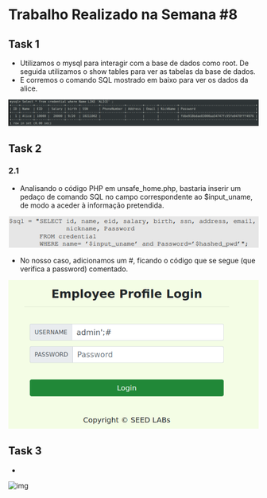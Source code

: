 # Trabalho Realizado na Semana #8

## Task 1

- Utilizamos o mysql para interagir com a base de dados como root. De seguida utilizamos o show tables para ver as tabelas da base de dados.
- E corremos o comando SQL mostrado em baixo para ver os dados da alice.

![ver dados da alice](images/w8/task1_1.png)

## Task 2  

### 2.1 

- Analisando o código PHP em unsafe_home.php, bastaria inserir um pedaço de comando SQL no campo correspondente ao $input_uname, de modo a aceder à informação pretendida.

![img](images/w8/task2_1_a.png)

- No nosso caso, adicionamos um #, ficando o código que se segue (que verifica a password) comentado.

![img](images/w8/task2_1_b.png)

## Task 3

- 

![img]()
